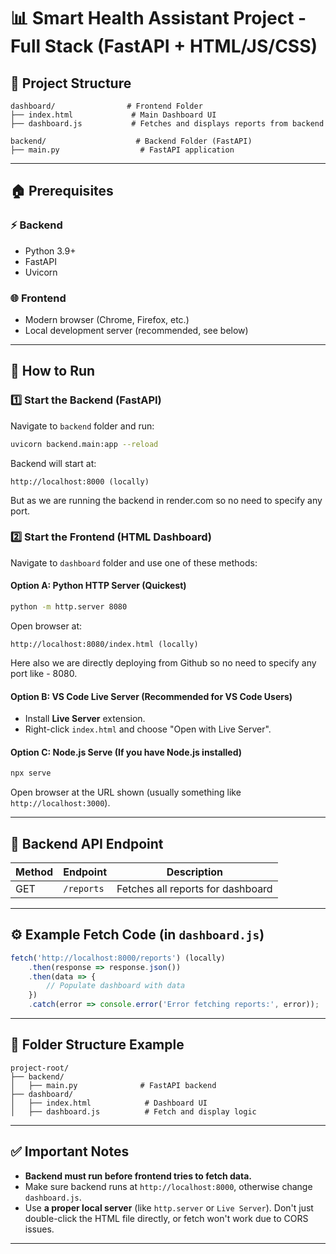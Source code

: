 # 📊 Smart Health Assistant Project - Full Stack (FastAPI + HTML/JS/CSS)

## 📂 Project Structure
```
dashboard/                # Frontend Folder
├── index.html             # Main Dashboard UI
├── dashboard.js           # Fetches and displays reports from backend

backend/                    # Backend Folder (FastAPI)
├── main.py                  # FastAPI application
```

---

## 🏠 Prerequisites

### ⚡ Backend
- Python 3.9+
- FastAPI
- Uvicorn

### 🌐 Frontend
- Modern browser (Chrome, Firefox, etc.)
- Local development server (recommended, see below)

---

## 🚀 How to Run

### 1️⃣ Start the Backend (FastAPI)

Navigate to `backend` folder and run:
```bash
uvicorn backend.main:app --reload
```

Backend will start at:
```
http://localhost:8000 (locally) 
```
But as we are running the backend in render.com so no need to specify any port.

### 2️⃣ Start the Frontend (HTML Dashboard)

Navigate to `dashboard` folder and use one of these methods:

#### Option A: Python HTTP Server (Quickest)
```bash
python -m http.server 8080
```
Open browser at:
```
http://localhost:8080/index.html (locally)
```
Here also we are directly deploying from Github so no need to specify any port like - 8080. 

#### Option B: VS Code Live Server (Recommended for VS Code Users)
- Install **Live Server** extension.
- Right-click `index.html` and choose "Open with Live Server".

#### Option C: Node.js Serve (If you have Node.js installed)
```bash
npx serve
```
Open browser at the URL shown (usually something like `http://localhost:3000`).

---

## 🔗 Backend API Endpoint

| Method | Endpoint          | Description                   |
|---|---|---|
| GET   | `/reports`   | Fetches all reports for dashboard  |

---

## ⚙️ Example Fetch Code (in `dashboard.js`)

```javascript
fetch('http://localhost:8000/reports') (locally)
    .then(response => response.json())
    .then(data => {
        // Populate dashboard with data
    })
    .catch(error => console.error('Error fetching reports:', error));
```

---

## 💁 Folder Structure Example
```
project-root/
├── backend/
│   ├── main.py              # FastAPI backend
├── dashboard/
│   ├── index.html            # Dashboard UI
│   ├── dashboard.js          # Fetch and display logic
```

---

## ✅ Important Notes
- **Backend must run before frontend tries to fetch data.**
- Make sure backend runs at `http://localhost:8000`, otherwise change `dashboard.js`.
- Use **a proper local server** (like `http.server` or `Live Server`). Don't just double-click the HTML file directly, or fetch won't work due to CORS issues.

---





